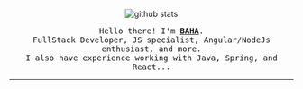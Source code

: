 

 <div style ="display:flex  justify-content: center; align-items: center; text-align: center;">
 
![github stats](https://github-readme-stats.vercel.app/api?username=ferchichibaha7&show_icons=true&theme=tokyonight)

</div>


<p align='center'>
    <samp>Hello there! I'm <b><a href='https://github.com/ferchichibaha7'>BAHA</a></b>.<br>
        FullStack Developer, JS specialist, Angular/NodeJs enthusiast, and more. <br>
      I also have experience working with Java, Spring, and React...
    </samp>
</p>

<hr>


<!--
**ferchichibaha7/ferchichibaha7** is a ✨ _special_ ✨ repository because its `README.md` (this file) appears on your GitHub profile.

Here are some ideas to get you started:

- 🔭 I’m currently working on ...
- 🌱 I’m currently learning ...
- 👯 I’m looking to collaborate on ...
- 🤔 I’m looking for help with ...
- 💬 Ask me about ...
- 📫 How to reach me: ...
- 😄 Pronouns: ...
- ⚡ Fun fact: ...
-->
